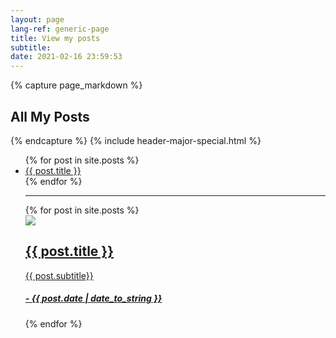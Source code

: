 ```yaml
---
layout: page
lang-ref: generic-page
title: View my posts
subtitle:
date: 2021-02-16 23:59:53
---
```

<!-- Content -->
{% capture page_markdown %}
## All My Posts
{% endcapture %}
{% include header-major-special.html %}



<ul>
    {% for post in site.posts %}
    <li>
      <a href="{{ post.url }}">{{ post.title }}</a>
    </li>
  {% endfor %}
  <hr>
  <div class="cards">
    {% for post in site.posts %}
      <div class="card"><a href="{{ post.url }}"><img src="{{ site.url }}/assets/images/posts/{{ post.image }}"><div class="card-body"><h2>{{ post.title }}</h2><p>{{ post.subtitle}}</p><h5>- {{ post.date | date_to_string }}</h5></div></a></div>
    {% endfor %}
  </div>
</ul>
